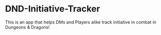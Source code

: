 # DND-Initiative-Tracker
This is an app that helps DMs and Players alike track initiative in combat in Dungeons &amp; Dragons!
